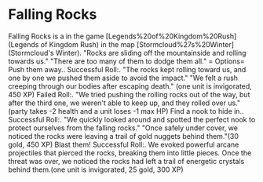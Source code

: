# Falling Rocks

Falling Rocks is a in the game [Legends%20of%20Kingdom%20Rush](Legends of Kingdom Rush) in the map [Stormcloud%27s%20Winter](Stormcloud's Winter).
"Rocks are sliding off the mountainside and rolling towards us."
"There are too many of them to dodge them all."
= Options=
Push them away..
Successful Roll:.
"The rocks kept rolling toward us, and one by one we pushed them aside to avoid the impact."
"We felt a rush creeping through our bodies after escaping death." (one unit is invigorated, 450 XP)
Failed Roll:.
"We tried pushing the rolling rocks out of the way, but after the third one, we weren't able to keep up, and they rolled over us."(party takes -2 health and a unit loses -1 max HP)
Find a nook to hide in..
Successful Roll:.
"We quickly looked around and spotted the perfect nook to protect ourselves from the falling rocks."
"Once safely under cover, we noticed the rocks were leaving a trail of gold nuggets behind them."(30 gold, 450 XP)
Blast them!
Successful Roll:.
We evoked powerful arcane projectiles that pierced the rocks, breaking them into little pieces.
Once the threat was over, we noticed the rocks had left a trail of energetic crystals behind them.(one unit is invigorated, 25 gold, 300 XP)